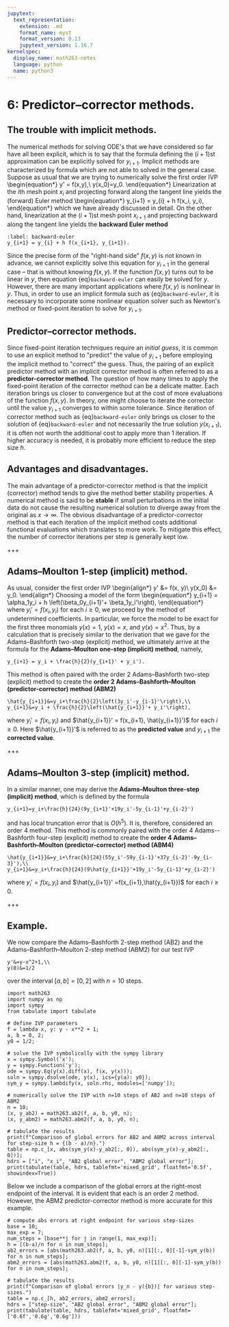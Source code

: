 ```yaml
---
jupytext:
  text_representation:
    extension: .md
    format_name: myst
    format_version: 0.13
    jupytext_version: 1.16.7
kernelspec:
  display_name: math263-notes
  language: python
  name: python3
---
```


# 6: Predictor–corrector methods.

## The trouble with implicit methods.

The numerical methods for solving ODE's that we have considered so far have all been explicit, 
which is to say that the formula defining the $(i+1)$st approximation can be explicitly solved for $y_{i+1}$.
Implicit methods are characterized by formula which are not able to solved in the general case.
Suppose as usual that we are trying to numerically solve the first order IVP
\begin{equation*}
y' = f(x,y),\ y(x_0)=y_0.
\end{equation*}
Linearization at the $i$th mesh point $x_i$ and projecting forward along the tangent line yields the (forward) Euler method
\begin{equation*}
y_{i+1} = y_{i} + h f(x_i, y_i),
\end{equation*}
which we have already discussed in detail. 
On the other hand, linearization at the $(i+1)$st mesh point $x_{i+1}$ and projecting backward along the tangent line yields the **backward Euler method**
```{math}
:label: backward-euler
y_{i+1} = y_{i} + h f(x_{i+1}, y_{i+1}).
```

Since the precise form of the "right-hand side" $f(x,y)$ is not known in advance, we cannot explicitly solve this equation for $y_{i+1}$ in the general case – that is without knowing $f(x,y)$. 
If the function $f(x,y)$ turns out to be linear in $y$, then equation {eq}`backward-euler` can easily be solved for $y$. 
However, there are many important applications where $f(x,y)$ is nonlinear in $y$. 
Thus, in order to use an implicit formula such as {eq}`backward-euler`, it is necessary to incorporate some nonlinear equation solver such as Newton's method or fixed-point iteration to solve for $y_{i+1}$.

## Predictor–corrector methods.

Since fixed-point iteration techniques require an _initial guess_, it is common to use an explicit method to "predict" the value of $y_{i+1}$ before employing the implicit method to "correct" the guess. 
Thus, the pairing of an explicit predictor method with an implicit corrector method is often referred to as a **predictor-corrector method**. 
The question of how many times to apply the fixed-point iteration of the corrector method can be a delicate matter. 
Each iteration brings us closer to convergence but at the cost of more evaluations of the function $f(x,y)$. 
In theory, one might choose to iterate the corrector until the value $y_{i+1}$ converges to within some tolerance. 
Since iteration of corrector method such as {eq}`backward-euler` only brings us closer to the solution of {eq}`backward-euler` and not necessarily the true solution $y(x_{i+1})$, it is often not worth the additional cost to apply more than 1 iteration. 
If higher accuracy is needed, it is probably more efficient to reduce the step size $h$.

## Advantages and disadvantages.

The main advantage of a predictor-corrector method is that the implicit (corrector) method tends to give the method better stability properties.  A numerical method is said to be **stable** if small perturbations in the initial data do not cause the resulting numerical solution to diverge away from the original as $x\to\infty$.  The obvious disadvantage of a predictor-corrector method is that each iteration of the implicit method costs additional functional evaluations which translates to more work.  To mitigate this effect, the number of corrector iterations per step is generally kept low.

+++

## Adams–Moulton 1-step (implicit) method.

As usual, consider the first order IVP
\begin{align*}
y' &= f(x, y)\\
y(x_0) &= y_0.
\end{align*}
Choosing a model of the form
\begin{equation*}
y_{i+1} = \alpha_1y_i + h \left(\beta_0y_{i+1}'+ \beta_1y_i'\right),
\end{equation*}
where $y_i'=f(x_i,y_i)$ for each $i\ge 0$, we proceed by the method of undetermined coefficients.  In particular, we force the model to be exact for the first three monomials  $y(x)=1$, $y(x)=x$, and $y(x)=x^2$.  Thus, by a calculation that is precisely similar to the derivation that we gave for the Adams–Bashforth two-step (explicit) method, we ultimately arrive at the formula for the **Adams–Moulton one-step (implicit) method**, namely, 
```{math}
y_{i+1} = y_i + \frac{h}{2}(y_{i+1}' + y_i').
```
This method is often paired with the order 2 Adams–Bashforth two-step (explicit) method to create the **order 2 Adams–Bashforth–Moulton (predictor-corrector) method (ABM2)**
```{math}
\hat{y_{i+1}}&=y_i+\frac{h}{2}\left(3y_i'-y_{i-1}'\right),\\
y_{i+1}&=y_i + \frac{h}{2}\left(\hat{y_{i+1}}'+ y_i'\right),
```
where $y_i'=f(x_i,y_i)$ and $\hat{y_{i+1}}' = f(x_{i+1}, \hat{y_{i+1}}')$ for each $i\ge 0$.  Here $\hat{y_{i+1}}'$ is referred to as the **predicted value** and $y_{i+1}$ the **corrected value**.

+++

## Adams–Moulton 3-step (implicit) method.

In a similar manner, one may derive the **Adams–Moulton three-step (implicit) method**, which is defined by the formula
```{math}
y_{i+1}=y_i+\frac{h}{24}(9y_{i+1}'+19y_i'-5y_{i-1}'+y_{i-2}')
```
and has local truncation error that is $O(h^5)$.  It is, therefore, considered an order 4 method.
This method is commonly paired with the order 4 Adams--Bashforth four-step (explicit) method to create the **order 4 Adams–Bashforth–Moulton (predictor-corrector) method (ABM4)**
```{math}
\hat{y_{i+1}}&=y_i+\frac{h}{24}(55y_i'-59y_{i-1}'+37y_{i-2}'-9y_{i-3}'),\\
y_{i+1}&=y_i+\frac{h}{24}(9\hat{y_{i+1}}'+19y_i'-5y_{i-1}'+y_{i-2}')
```
where $y_i'=f(x_i,y_i)$ and $\hat{y_{i+1}}' =f(x_{i+1},\hat{y_{i+1}})$ for each $i\ge 0$.

+++

## Example.

We now compare the Adams–Bashforth 2-step method (AB2) and the Adams–Bashforth–Moulton 2-step method (ABM2) for our test IVP 
```{math}
y'&=y-x^2+1,\\ 
y(0)&=1/2
```
over the interval $[a,b]=[0,2]$ with $n=10$ steps.

```{code-cell}
import math263
import numpy as np
import sympy
from tabulate import tabulate

# define IVP parameters
f = lambda x, y: y - x**2 + 1;
a, b = 0, 2;
y0 = 1/2;

# solve the IVP symbolically with the sympy library
x = sympy.Symbol('x');
y = sympy.Function('y');
ode = sympy.Eq(y(x).diff(x), f(x, y(x)));
soln = sympy.dsolve(ode, y(x), ics={y(a): y0}); 
sym_y = sympy.lambdify(x, soln.rhs, modules=['numpy']);

# numerically solve the IVP with n=10 steps of AB2 and n=10 steps of ABM2
n = 10;
(x, y_ab2) = math263.ab2(f, a, b, y0, n); 
(x, y_abm2) = math263.abm2(f, a, b, y0, n);

# tabulate the results
print(f"Comparison of global errors for AB2 and ABM2 across interval for step-size h = {(b - a)/n}.")
table = np.c_[x, abs(sym_y(x)-y_ab2[:, 0]), abs(sym_y(x)-y_abm2[:, 0])];
hdrs = ["i", "x_i", "AB2 global error", "ABM2 global error"];
print(tabulate(table, hdrs, tablefmt='mixed_grid', floatfmt='0.5f', showindex=True))
```

Below we include a comparison of the global errors at the right-most endpoint of the interval.  It is evident that each is an order 2 method.  However, the ABM2 predictor-corrector method is more accurate for this example.

```{code-cell}
# compute abs errors at right endpoint for various step-sizes
base = 10;
max_exp = 7;
num_steps = [base**j for j in range(1, max_exp)];
h = [(b-a)/n for n in num_steps];
ab2_errors = [abs(math263.ab2(f, a, b, y0, n)[1][:, 0][-1]-sym_y(b)) for n in num_steps];
abm2_errors = [abs(math263.abm2(f, a, b, y0, n)[1][:, 0][-1]-sym_y(b)) for n in num_steps];

# tabulate the results
print(f"Comparison of global errors |y_n - y({b})| for various step-sizes.")
table = np.c_[h, ab2_errors, abm2_errors];
hdrs = ["step-size", "AB2 global error", "ABM2 global error"];
print(tabulate(table, hdrs, tablefmt='mixed_grid', floatfmt=['0.6f','0.6g','0.6g']))
```
